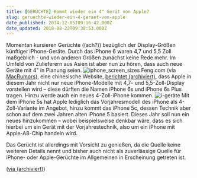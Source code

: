 ```yaml
---
title: [GERÜCHTE] Kommt wieder ein 4" Gerät von Apple?
slug: geruechte-wieder-ein-4-geraet-von-apple
date_published: 2014-12-05T09:16:42.000Z
date_updated: 2018-08-22T09:38:53.000Z
---
```


Momentan kursieren Gerüchte ((ach?)) bezüglich der Display-Größen künftiger iPhone-Geräte. Durch das iPhone 6 waren 4,7 und 5,5 Zoll maßgeblich - und von anderen Größen zunächst keine Rede mehr. Im Umfeld von Zulieferern aus Asien ist aber nun zu hören, dass auch neue Geräte mit 4" in Planung seien. 
![iphone_screen_sizes](//picdump.thafaker.de/2014/12/iphone_screen_sizes-580x385.jpg)
Feng.com (via [MacRumors](http://www.macrumors.com/2014/12/04/apple-4-inch-iphone-2015/)), eine chinesische Website, [berichtet (archiviert)](http://web.archive.org/web/20141211085641/http://www.feng.com/iPhone/news/2014-12-03/For-single--handed-operation-_601719.shtml), dass Apple in diesem Jahr nicht nur neue iPhone-Modelle mit 4,7- und 5,5-Zoll-Display vorstellen wird – diese dürften die Namen iPhone 6s und iPhone 6s Plus tragen. Hinzu werde auch ein neues 4-Zoll-iPhone kommen.
![i-geräte](//picdump.thafaker.de/2014/12/i-geräte-580x364.jpg)
Mit dem iPhone 5s hat Apple lediglich das Vorjahresmodell des iPhone als 4-Zoll-Variante im Angebot, hinzu kommt das iPhone 5c, dessen Technik aber schon auf dem zwei Jahren alten iPhone 5 basiert. Dieses Jahr soll nun ein neues hinzukommen – wobei beispielsweise denkbar wäre, dass es sich hierbei um ein Gerät mit der Vorjahrestechnik, also um ein iPhone mit Apple-A8-Chip handeln wird.

Das Gerücht ist allerdings mit Vorsicht zu genießen, da die Quelle keine weiteren Details nennt und bisher auch nicht als zuverlässige Quelle für iPhone- oder Apple-Gerüchte im Allgemeinen in Erscheinung getreten ist.

([via (archiviert)](http://web.archive.org/web/20151207202438/http://www.giga.de/smartphones/iphone-5s/news/neue-iphones-plant-apple-ein-neues-4-zoll-modell/))
